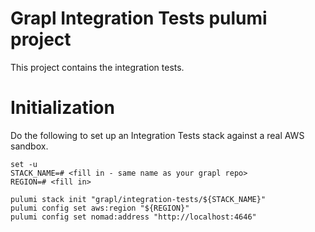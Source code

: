 # Grapl Integration Tests pulumi project

This project contains the integration tests.

# Initialization

Do the following to set up an Integration Tests stack against a real AWS
sandbox.

```
set -u
STACK_NAME=# <fill in - same name as your grapl repo>
REGION=# <fill in>

pulumi stack init "grapl/integration-tests/${STACK_NAME}"
pulumi config set aws:region "${REGION}"
pulumi config set nomad:address "http://localhost:4646"
```
